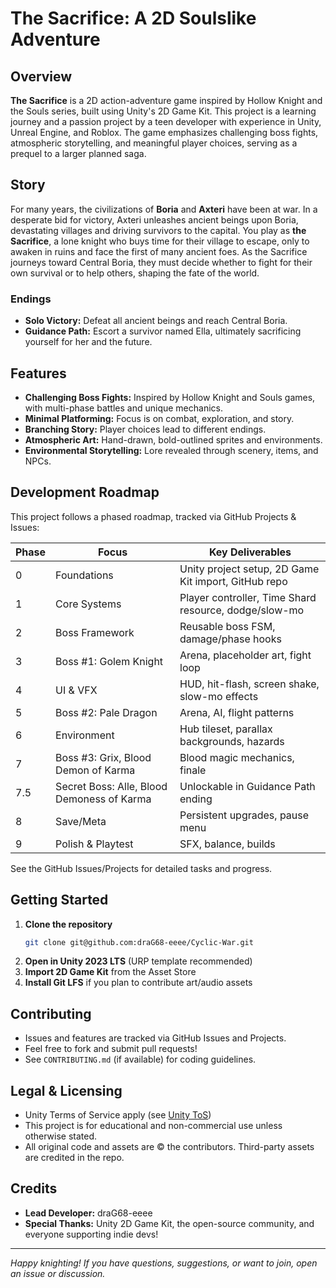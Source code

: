 # The Sacrifice: A 2D Soulslike Adventure

## Overview

**The Sacrifice** is a 2D action-adventure game inspired by Hollow Knight and the Souls series, built using Unity's 2D Game Kit. This project is a learning journey and a passion project by a teen developer with experience in Unity, Unreal Engine, and Roblox. The game emphasizes challenging boss fights, atmospheric storytelling, and meaningful player choices, serving as a prequel to a larger planned saga.

## Story

For many years, the civilizations of **Boria** and **Axteri** have been at war. In a desperate bid for victory, Axteri unleashes ancient beings upon Boria, devastating villages and driving survivors to the capital. You play as **the Sacrifice**, a lone knight who buys time for their village to escape, only to awaken in ruins and face the first of many ancient foes. As the Sacrifice journeys toward Central Boria, they must decide whether to fight for their own survival or to help others, shaping the fate of the world.

### Endings

- **Solo Victory:** Defeat all ancient beings and reach Central Boria.
- **Guidance Path:** Escort a survivor named Ella, ultimately sacrificing yourself for her and the future.

## Features

- **Challenging Boss Fights:** Inspired by Hollow Knight and Souls games, with multi-phase battles and unique mechanics.
- **Minimal Platforming:** Focus is on combat, exploration, and story.
- **Branching Story:** Player choices lead to different endings.
- **Atmospheric Art:** Hand-drawn, bold-outlined sprites and environments.
- **Environmental Storytelling:** Lore revealed through scenery, items, and NPCs.

## Development Roadmap

This project follows a phased roadmap, tracked via GitHub Projects & Issues:

| Phase | Focus | Key Deliverables |
|-------|-------|------------------|
| 0 | Foundations | Unity project setup, 2D Game Kit import, GitHub repo |
| 1 | Core Systems | Player controller, Time Shard resource, dodge/slow-mo |
| 2 | Boss Framework | Reusable boss FSM, damage/phase hooks |
| 3 | Boss #1: Golem Knight | Arena, placeholder art, fight loop |
| 4 | UI & VFX | HUD, hit-flash, screen shake, slow-mo effects |
| 5 | Boss #2: Pale Dragon | Arena, AI, flight patterns |
| 6 | Environment | Hub tileset, parallax backgrounds, hazards |
| 7 | Boss #3: Grix, Blood Demon of Karma | Blood magic mechanics, finale |
| 7.5 | Secret Boss: Alle, Blood Demoness of Karma | Unlockable in Guidance Path ending |
| 8 | Save/Meta | Persistent upgrades, pause menu |
| 9 | Polish & Playtest | SFX, balance, builds |

See the GitHub Issues/Projects for detailed tasks and progress.

## Getting Started

1. **Clone the repository**
   ```bash
   git clone git@github.com:draG68-eeee/Cyclic-War.git
   ```
2. **Open in Unity 2023 LTS** (URP template recommended)
3. **Import 2D Game Kit** from the Asset Store
4. **Install Git LFS** if you plan to contribute art/audio assets

## Contributing

- Issues and features are tracked via GitHub Issues and Projects.
- Feel free to fork and submit pull requests!
- See `CONTRIBUTING.md` (if available) for coding guidelines.

## Legal & Licensing

- Unity Terms of Service apply (see [Unity ToS](https://unity.com/legal/terms-of-service))
- This project is for educational and non-commercial use unless otherwise stated.
- All original code and assets are © the contributors. Third-party assets are credited in the repo.

## Credits

- **Lead Developer:** draG68-eeee
- **Special Thanks:** Unity 2D Game Kit, the open-source community, and everyone supporting indie devs!

---

*Happy knighting! If you have questions, suggestions, or want to join, open an issue or discussion.*
